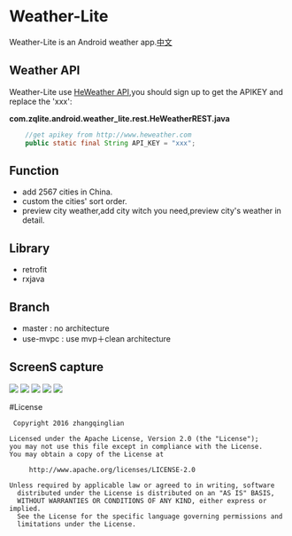 # Weather-Lite
Weather-Lite is an Android weather app.[中文](https://github.com/ZhangQinglian/Weather-Lite/blob/master/README_CH.md)

## Weather API
Weather-Lite use [HeWeather API](http://www.heweather.com),you should sign up to get the APIKEY and replace the 'xxx':

**com.zqlite.android.weather_lite.rest.HeWeatherREST.java**
```java
    //get apikey from http://www.heweather.com
    public static final String API_KEY = "xxx";
```
## Function
- add 2567 cities in China.
- custom the cities' sort order.
- preview city weather,add city witch you need,preview city's weather in detail.

## Library
- retrofit
- rxjava

## Branch
- master : no architecture
- use-mvpc : use mvp＋clean architecture

## ScreenS capture
![](http://7xprgn.com1.z0.glb.clouddn.com/device-2016-05-17-173036.png)
![](http://7xprgn.com1.z0.glb.clouddn.com/device-2016-05-17-173115.png)
![](http://7xprgn.com1.z0.glb.clouddn.com/device-2016-05-17-173149.png)
![](http://7xprgn.com1.z0.glb.clouddn.com/device-2016-05-17-173603.png)
![](http://7xprgn.com1.z0.glb.clouddn.com/device-2016-05-17-173203.png)


#License

     Copyright 2016 zhangqinglian

  	Licensed under the Apache License, Version 2.0 (the "License");
  	you may not use this file except in compliance with the License.
  	You may obtain a copy of the License at

	     http://www.apache.org/licenses/LICENSE-2.0

  	Unless required by applicable law or agreed to in writing, software
	  distributed under the License is distributed on an "AS IS" BASIS,
	  WITHOUT WARRANTIES OR CONDITIONS OF ANY KIND, either express or implied.
	  See the License for the specific language governing permissions and
	  limitations under the License.
